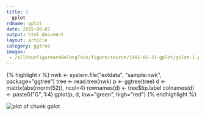 ```yaml
---
title: |
  gplot
rdname: gplot
date: 2015-06-07
output: html_document
layout: article
category: ggtree
images:
 - /allYourFigureAreBelongToUs/figure/source/1991-05-31-gplot/gplot-1.png
---
```





{% highlight r %}
nwk <- system.file("extdata", "sample.nwk", package="ggtree")
tree <- read.tree(nwk)
p <- ggtree(tree)
d <- matrix(abs(rnorm(52)), ncol=4)
rownames(d) <- tree$tip.label
colnames(d) <- paste0("G", 1:4)
gplot(p, d, low="green", high="red")
{% endhighlight %}

![plot of chunk gplot](/allYourFigureAreBelongToUs/figure/source/1991-05-31-gplot/gplot-1.png) 